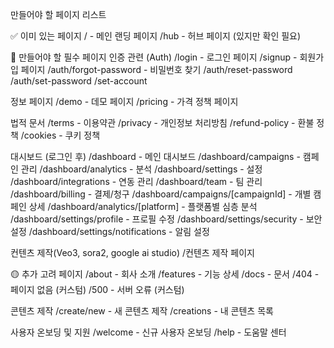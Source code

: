 만들어야 할 페이지 리스트

✅ 이미 있는 페이지
/ - 메인 랜딩 페이지
/hub - 허브 페이지 (있지만 확인 필요)


🔴 만들어야 할 필수 페이지
인증 관련 (Auth)
/login - 로그인 페이지
/signup - 회원가입 페이지
/auth/forgot-password - 비밀번호 찾기
/auth/reset-password
/auth/set-password
/set-account

정보 페이지
/demo - 데모 페이지
/pricing - 가격 정책 페이지


법적 문서
/terms - 이용약관
/privacy - 개인정보 처리방침
/refund-policy - 환불 정책
/cookies - 쿠키 정책

대시보드 (로그인 후)
/dashboard - 메인 대시보드
/dashboard/campaigns - 캠페인 관리
/dashboard/analytics - 분석
/dashboard/settings - 설정
/dashboard/integrations - 연동 관리
/dashboard/team - 팀 관리
/dashboard/billing - 결제/청구
/dashboard/campaigns/[campaignId] - 개별 캠페인 상세
/dashboard/analytics/[platform] - 플랫폼별 심층 분석
/dashboard/settings/profile - 프로필 수정
/dashboard/settings/security - 보안 설정
/dashboard/settings/notifications - 알림 설정

컨텐츠 제작(Veo3, sora2, google ai studio)
/컨텐츠 제작 페이지

🟡 추가 고려 페이지
/about - 회사 소개
/features - 기능 상세
/docs - 문서
/404 - 페이지 없음 (커스텀)
/500 - 서버 오류 (커스텀)



콘텐츠 제작
/create/new - 새 콘텐츠 제작
/creations - 내 콘텐츠 목록

사용자 온보딩 및 지원
/welcome - 신규 사용자 온보딩
/help - 도움말 센터